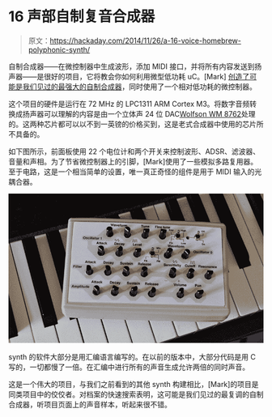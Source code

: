 # 16 声部自制复音合成器

> 原文：<https://hackaday.com/2014/11/26/a-16-voice-homebrew-polyphonic-synth/>

自制合成器——在微控制器中生成波形，添加 MIDI 接口，并将所有内容发送到扬声器——是很好的项目，它将教会你如何利用微型低功耗 uC。[Mark] [创造了可能是我们见过的最强大的自制合成器](http://www.quinapalus.com/goom.html)，同时使用了一个相对低功耗的微控制器。

这个项目的硬件是运行在 72 MHz 的 LPC1311 ARM Cortex M3。将数字音频转换成扬声器可以理解的内容是由一个立体声 24 位 DAC[Wolfson WM 8762](http://www.wolfsonmicro.com/products/dacs/stereo-dacs/wm8762/)处理的。这两种芯片都可以以不到一英镑的价格买到，这是老式合成器中使用的芯片所不具备的。

如下图所示，前面板使用 22 个电位计和两个开关来控制波形、ADSR、滤波器、音量和声相。为了节省微控制器上的引脚，[Mark]使用了一些模拟多路复用器。至于电路，这是一个相当简单的设置，唯一真正奇怪的组件是用于 MIDI 输入的光耦合器。

![goom2](img/205fd34c250216ad55fc780d82f61782.png)

synth 的软件大部分是用汇编语言编写的。在以前的版本中，大部分代码是用 C 写的，一切都慢了一倍。在汇编中进行所有的声音生成允许两倍的同时声音。

这是一个伟大的项目，与我们之前看到的其他 synth 构建相比，[Mark]的项目是同类项目中的佼佼者。对档案的快速搜索表明，这可能是我们见过的最复调的自制合成器，听项目页面上的声音样本，听起来很不错。